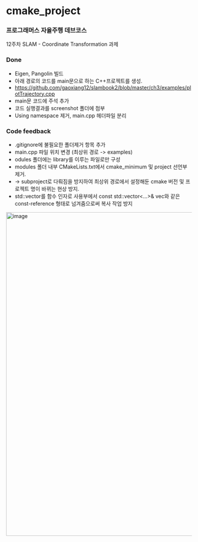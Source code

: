 # cmake_project

### 프로그래머스 자율주행 데브코스
12주차 SLAM - Coordinate Transformation 과제

### Done
- Eigen, Pangolin 빌드
- 아래 경로의 코드를 main문으로 하는 C++프로젝트를 생성.
- https://github.com/gaoxiang12/slambook2/blob/master/ch3/examples/plotTrajectory.cpp
- main문 코드에 주석 추가
- 코드 실행결과를 screenshot 폴더에 첨부
- Using namespace 제거, main.cpp 헤더파일 분리

### Code feedback
- .gitignore에 불필요한 폴더제거 항목 추가
- main.cpp 파일 위치 변경 (최상위 경로 -> examples)
- odules 폴더에는 library를 이루는 파일로만 구성
- modules 폴더 내부 CMakeLists.txt에서 cmake_minimum 및 project 선언부 제거.
- -> subproject로 다뤄짐을 방지하여 최상위 경로에서 설정해둔 cmake 버전 및 프로젝트 명이 바뀌는 현상 방지.
- std::vector를 함수 인자로 사용부에서 const std::vector<...>& vec와 같은 const-reference 형태로 넘겨줌으로써 복사 작업 방지


<img width="879" alt="image" src="https://github.com/wish-j/cmake_project/assets/125460753/535eeb32-bc2d-4a21-8924-d1105ca68b68">
